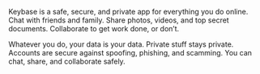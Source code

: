 Keybase is a safe, secure, and private app for everything you do online. Chat with friends and family. Share photos, videos, and top secret documents. Collaborate to get work done, or don’t.

Whatever you do, your data is your data. Private stuff stays private. Accounts are secure against spoofing, phishing, and scamming. You can chat, share, and collaborate safely.
